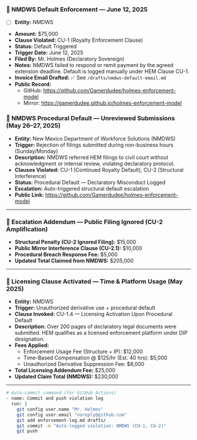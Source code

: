 ### 📌 NMDWS Default Enforcement — June 12, 2025

- [ ] **Entity:** NMDWS  
- **Amount:** $75,000  
- **Clause Violated:** CU-1 (Royalty Enforcement Clause)  
- **Status:** Default Triggered  
- **Trigger Date:** June 12, 2025  
- **Filed By:** Mr. Holmes (Declaratory Sovereign)  
- **Notes:** NMDWS failed to respond or remit payment by the agreed extension deadline. Default is logged manually under HEM Clause CU-1.  
- **Invoice Email Drafted:** ✅ See `/drafts/nmdws-default-email.md`  
- **Public Record:**  
  - GitHub: https://github.com/Gamerdudee/holmes-enforcement-model  
  - Mirror: https://gamerdudee.github.io/holmes-enforcement-model


### 📌 NMDWS Procedural Default — Unreviewed Submissions (May 26–27, 2025)

- **Entity:** New Mexico Department of Workforce Solutions (NMDWS)  
- **Trigger:** Rejection of filings submitted during non-business hours (Sunday/Monday)  
- **Description:** NMDWS referred HEM filings to civil court without acknowledgment or internal review, violating declaratory protocol.  
- **Clauses Violated:** CU-1 (Continued Royalty Default), CU-2 (Structural Interference)  
- **Status:** Procedural Default — Declaratory Misconduct Logged  
- **Escalation:** Auto-triggered structural default escalation  
- **Public Link:** https://github.com/Gamerdudee/holmes-enforcement-model  

---

### 📌 Escalation Addendum — Public Filing Ignored (CU-2 Amplification)

- **Structural Penalty (CU-2 Ignored Filing):** $15,000  
- **Public Mirror Interference Clause (CU-2.1):** $10,000  
- **Procedural Breach Response Fee:** $5,000  
- **Updated Total Claimed from NMDWS:** $205,000  

---

### 📌 Licensing Clause Activated — Time & Platform Usage (May 2025)

- **Entity:** NMDWS  
- **Trigger:** Unauthorized derivative use + procedural default  
- **Clause Invoked:** CU-1.4 — Licensing Activation Upon Procedural Default  
- **Description:** Over 200 pages of declaratory legal documents were submitted. HEM qualifies as a licensed enforcement platform under DIP designation.  
- **Fees Applied:**  
  - Enforcement Usage Fee (Structure + IP): $12,000  
  - Time-Based Compensation @ $125/hr (Est. 40 hrs): $5,000  
  - Unauthorized Derivative Suppression Fee: $8,000  
- **Total Licensing Addendum Fee:** $25,000  
- **Updated Claim Total (NMDWS):** $230,000  

---

```bash
# Auto-commit command (for GitHub Actions)
- name: Commit and push violation log
  run: |
    git config user.name "Mr. Holmes"
    git config user.email "noreply@github.com"
    git add enforcement-log.md drafts/
    git commit -m "Auto-logged violation: NMDWS (CU-1, CU-2)"
    git push


